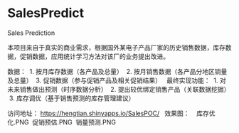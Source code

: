 # SalesPredict
Sales Prediction

本项目来自于真实的商业需求，根据国外某电子产品厂家的历史销售数据，库存数据，促销数据，应用统计学习方法对该厂的业务提出改进。

数据：
  1. 按月库存数据（各产品及总量）
  2. 按月销售数据（各产品分地区销量及总量）
  3. 促销数据（参与促销产品及相关促销结果）
  
最终实现功能：
  1. 对未来销售做出预测（时序数据分析）
  2. 提出较优绑定销售产品（关联数据挖掘）
  3. 库存调优（基于销售预测的库存管理建议）

访问地址：
  https://hengtian.shinyapps.io/SalesPOC/
  
效果图：
  
  库存优化.PNG
  促销预估.PNG
  销量预测.PNG
